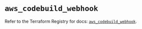 # `aws_codebuild_webhook`

Refer to the Terraform Registry for docs: [`aws_codebuild_webhook`](https://registry.terraform.io/providers/hashicorp/aws/4.67.0/docs/resources/codebuild_webhook).
